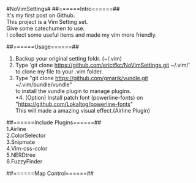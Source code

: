 #NoVimSettings#
##======Intro======##  
It's my first post on Github.  
This project is a Vim Setting set.  
Give some catechumen to use.  
I collect some useful items and made my vim more friendly.  

##======Usage======##  
1. Backup your original setting foldr. (~/.vim)  
2. Type 'git clone https://github.com/erictfkc/NoVimSettings.git ~/.vim/'  
to clone my file to your .vim folder.  
3. Type "git clone https://github.com/gmarik/vundle.git ~/.vim/bundle/vundle"  
to install the vundle plugin to manage plugins.  
*4. (Option) Install patch font (powerline-fonts) on "https://github.com/Lokaltog/powerline-fonts"  
This will made a amazing visual effect.(Airline Plugin)  
  
##======Include Plugins======##  
1.Airline  
2.ColorSelector  
3.Snipmate  
4.Vim-css-color  
5.NERDtree  
6.FuzzyFinder  
  
##======Map Control======##  

